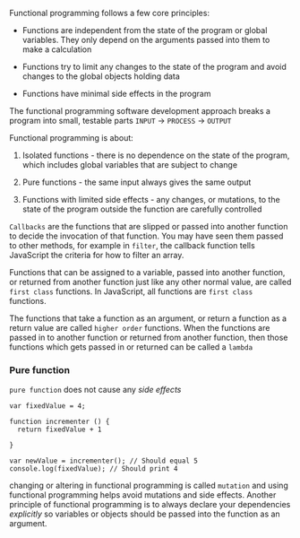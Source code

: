 Functional programming follows a few core principles:


* Functions are independent from the state of the program or global variables. They only depend on the arguments passed into them to make a calculation

* Functions try to limit any changes to the state of the program and avoid changes to the global objects holding data

* Functions have minimal side effects in the program

The functional programming software development approach breaks a program into small, testable parts
`INPUT` -> `PROCESS` -> `OUTPUT`

Functional programming is about:

1) Isolated functions - there is no dependence on the state of the program, which includes global variables that are subject to change

2) Pure functions - the same input always gives the same output

3) Functions with limited side effects - any changes, or mutations, to the state of the program outside the function are carefully controlled

`Callbacks` are the functions that are slipped or passed into another function to decide the invocation of that function. You may have seen them passed to other methods, for example in `filter`, the callback function tells JavaScript the criteria for how to filter an array.

Functions that can be assigned to a variable, passed into another function, or returned from another function just like any other normal value, are called `first class` functions. In JavaScript, all functions are `first class` functions.

The functions that take a function as an argument, or return a function as a return value are called `higher order` functions.
When the functions are passed in to another function or returned from another function, then those functions which gets passed in or returned can be called a `lambda`

### Pure function
`pure function` does not cause any *side effects*
```
var fixedValue = 4;

function incrementer () {
  return fixedValue + 1
 
}

var newValue = incrementer(); // Should equal 5
console.log(fixedValue); // Should print 4
```
changing or altering in functional programming is called `mutation` and using functional programming helps avoid mutations and side effects.
Another principle of functional programming is to always declare your dependencies *explicitly* so variables or objects should be passed into the function as an argument.